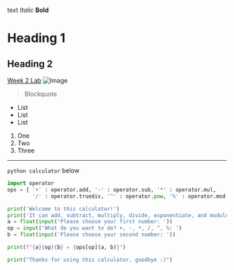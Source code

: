 text
*Italic*
**Bold**
# Heading 1
## Heading 2
[Week 2 Lab](https://ucsd-cse15l-w22.github.io/week/week2/)
![Image](https://upload.wikimedia.org/wikipedia/commons/4/44/Jelly_cc11.jpg)
> Blockquote
* List
* List
* List
1. One
2. Two
3. Three
---
`python calculator` below
```py
import operator
ops = { '+' : operator.add, '-' : operator.sub, '*' : operator.mul,
        '/' : operator.truediv, '^' : operator.pow, '%' : operator.mod }

print('Welcome to this calculator!')
print('It can add, subtract, multiply, divide, exponentiate, and modulus 64 bit floats')
a = float(input('Please choose your first number: '))
op = input('What do you want to do? +, -, *, /, ^, %: ')
b = float(input('Please choose your second number: '))

print(f"{a}{op}{b} = {ops[op](a, b)}")

print("Thanks for using this calculator, goodbye :)")
```
